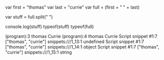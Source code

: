 var first = "thomas"
var last = "currie"
var full = (first + " " + last)

var stuff = full.split(" ")

console.log(stuff)
typeof(stuff)
typeof(full)


(program):3 thomas Currie
(program):4 thomas Currie
Script snippet #1:7 ["thomas", "currie"]
snippets:///1_13:1 undefined
Script snippet #1:7 ["thomas", "currie"]
snippets:///1_14:1 object
Script snippet #1:7 ["thomas", "currie"]
snippets:///1_15:1 string